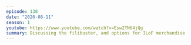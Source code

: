 ```yaml
---
episode: 138
date: "2020-08-11"
season: 1
youtube: https://www.youtube.com/watch?v=Esw2TN64jQg
summary: Discussing the filibuster, and options for ILoF merchandise
---
```

